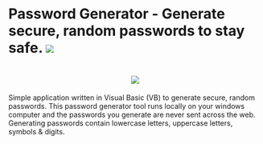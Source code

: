 # Password Generator - Generate secure, random passwords to stay safe. <img src="https://img.shields.io/badge/release-v1.0-red.svg"> 
<h1 align="center">
  <img src="https://user-images.githubusercontent.com/35377569/49329271-fbedb700-f5a1-11e8-8cf6-a4169c486b34.gif"">
</h1>
  
Simple application written in Visual Basic (VB) to generate secure, random passwords. This password generator tool runs locally on your windows computer and the passwords you generate are never sent across the web. Generating passwords contain lowercase letters, uppercase letters, symbols & digits.


